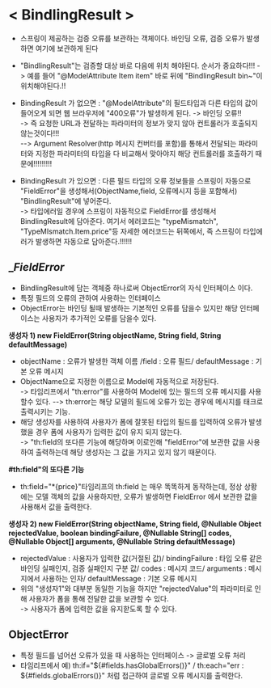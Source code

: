 __< BindlingResult >__
=====================================================
- 스프링이 제공하는 검증 오류를 보관하는 객체이다. 바인딩 오류, 검증 오류가 발생하면 여기에 보관하게 된다 
- "BindlingResult"는 검증할 대상 바로 다음에 위치 해야된다. 순서가 중요하다!!! -> 예를 들어 "@ModelAttribute Item item" 바로 뒤에 "BindlingResult bin~"이 위치해야된다.!!
- BindingResult 가 없으면 : "@ModelAttribute"의 필드타입과 다른 타입의 값이 들어오게 되면 웹 브라우저에 "400오류"가 발생하게 된다. 
-> 바인딩 오류!!             
-> 즉 요청한 URL과 전달하는 파라미터의 정보가 맞지 않아 컨트롤러가 호출되지 않는것이다!!!      
--> Argument Resolver(http 메시지 컨버터를 포함)를 통해서 전달되는 파라미터와 지정한 파라미터의 타입을 다 비교해서 맞아야지 해당 컨트롤러를 호출하기 때문에!!!!!!!!!


- BindingResult 가 있으면 :  다른 필드 타입의 오류 정보들을 스프링이 자동으로 "FieldError"을 생성해서(ObjectName,field, 오류메시지 등을 포함해서) "BindlingResult"에 넣어준다.            
-> 타입에러일 경우에 스프링이 자동적으로 FieldError를 생성해서 BindlingResult에 담아준다. 여기서 에러코드는 "typeMismatch", "TypeMIsmatch.Item.price"등 자세한 에러코드는 뒤쪽에서, 즉 스프링이 타입에러가 발생하면 자동으로 담아준다.!!!!!!



__FieldError_
-------------------------
- BindlingResult에 담는 객체중 하나로써 ObjectError의 자식 인터페이스 이다.
- 특정 필드의 오류의 관하여 사용하는 인터페이스
- ObjectError는 바인딩 될때 발생하는 기본적인 오류를 담을수 있지만 해당 인터페이스는 사용자가 추가적인 오류를 담을수 있다.    

__생성자 1) new FieldError(String objectName, String field, String defaultMessage)__
- objectName : 오류가 발생한 객체 이름 /field : 오류 필드/ defaultMessage : 기본 오류 메시지
- ObjectName으로 지정한 이름으로 Model에 자동적으로 저장된다.     
-> 타임리프에서 "th:error"를 사용하여 Model에 있는 필드의 오류 메시지를 사용할수 있다.
--> th:error는 해당 모델의 필드에 오류가 있는 경우에 메시지를 태크로 출력시키는 기능.   
- 해당 생성자를 사용하여 사용자가 폼에 잘못된 타입의 필드를 입력하여 오류가 발생했을 경우 폼에 사용자가 입력한 값이 유지 되지 않는다.    
-> "th:field의 또다른 기능에 해당하며 이로인해 "fieldError"에 보관한 값을 사용하여 출력하는데 해당 생성자는 그 값을 가지고 있지 않기 때문이다.       

__#th:field"의 또다른 기능__      
- th:field="*{price}"타임리프의 th:field 는 매우 똑똑하게 동작하는데, 정상 상황에는 모델 객체의 값을 사용하지만, 오류가 발생하면 FieldError 에서 보관한 값을 사용해서 값을 출력한다.

__생성자 2) new FieldError(String objectName, String field, @Nullable Object rejectedValue, boolean bindingFailure, @Nullable String[] codes, @Nullable Object[] arguments, @Nullable String defaultMessage)__
- rejectedValue : 사용자가 입력한 값(거절된 값)/ bindingFailure : 타입 오류 같은 바인딩 실패인지, 검증 실패인지 구분 값/ codes : 메시지 코드/ arguments : 메시지에서 사용하는 인자/ defaultMessage : 기본 오류 메시지
- 위의 "생성자1"와 대부분 동일한 기능을 하지만 "rejectedValue"의 파라미터로 인해 사용자가 폼을 통해 전달한 값을 보관할 수 있다.      
-> 사용자가 폼에 입력한 값을 유지핟도록 할 수 있다.


__ObjectError__
------------------------
- 특정 필드를 넘어선 오류가 있을 때 사용하는 인터페이스 -> 글로벌 오류 처리
- 타임리프에서 예) th:if="${#fields.hasGlobalErrors()}" / th:each="err : ${#fields.globalErrors()}" 처럼 접근하여 글로벌 오류 메시지를 출력한다.


